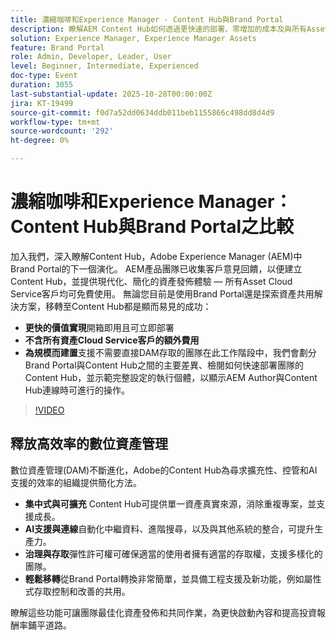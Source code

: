 ```yaml
---
title: 濃縮咖啡和Experience Manager - Content Hub與Brand Portal
description: 瞭解AEM Content Hub如何透過更快速的部署、零增加的成本及與所有Asset Cloud Service客戶無縫的整合，來轉換資產發佈。
solution: Experience Manager, Experience Manager Assets
feature: Brand Portal
role: Admin, Developer, Leader, User
level: Beginner, Intermediate, Experienced
doc-type: Event
duration: 3055
last-substantial-update: 2025-10-28T00:00:00Z
jira: KT-19499
source-git-commit: f0d7a52dd0634ddb011beb1155866c498dd8d4d9
workflow-type: tm+mt
source-wordcount: '292'
ht-degree: 0%

---
```



# 濃縮咖啡和Experience Manager： Content Hub與Brand Portal之比較

加入我們，深入瞭解Content Hub，Adobe Experience Manager (AEM)中Brand Portal的下一個演化。 AEM產品團隊已收集客戶意見回饋，以便建立Content Hub，並提供現代化、簡化的資產發佈體驗 — 所有Asset Cloud Service客戶均可免費使用。 無論您目前是使用Brand Portal還是探索資產共用解決方案，移轉至Content Hub都是顯而易見的成功：

* **更快的價值實現**&#x200B;開箱即用且可立即部署
* **不含所有資產Cloud Service客戶的額外費用**
* **為規模而建置**&#x200B;支援不需要直接DAM存取的團隊在此工作階段中，我們會劃分Brand Portal與Content Hub之間的主要差異、檢閱如何快速部署團隊的Content Hub，並示範完整設定的執行個體，以顯示AEM Author與Content Hub連線時可進行的操作。

>[!VIDEO](https://video.tv.adobe.com/v/3476270/?learn=on&enablevpops)

## 釋放高效率的數位資產管理

數位資產管理(DAM)不斷進化，Adobe的Content Hub為尋求擴充性、控管和AI支援的效率的組織提供簡化方法。

* **集中式與可擴充** Content Hub可提供單一資產真實來源，消除重複專案，並支援成長。
* **AI支援與連線**&#x200B;自動化中繼資料、進階搜尋，以及與其他系統的整合，可提升生產力。
* **治理與存取**&#x200B;彈性許可權可確保適當的使用者擁有適當的存取權，支援多樣化的團隊。
* **輕鬆移轉**&#x200B;從Brand Portal轉換非常簡單，並具備工程支援及新功能，例如屬性式存取控制和改善的共用。

瞭解這些功能可讓團隊最佳化資產發佈和共同作業，為更快啟動內容和提高投資報酬率鋪平道路。


